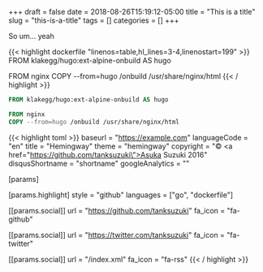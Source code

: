 +++ 
draft = false
date = 2018-08-26T15:19:12-05:00
title = "This is a title"
slug = "this-is-a-title"
tags = []
categories = []
+++

So um... yeah

{{< highlight dockerfile "linenos=table,hl_lines=3-4,linenostart=199" >}}
FROM klakegg/hugo:ext-alpine-onbuild AS hugo

FROM nginx
COPY --from=hugo /onbuild /usr/share/nginx/html
{{< / highlight >}}

```dockerfile
FROM klakegg/hugo:ext-alpine-onbuild AS hugo

FROM nginx
COPY --from=hugo /onbuild /usr/share/nginx/html
```

{{< highlight toml >}}
baseurl = "https://example.com"
languageCode = "en"
title = "Hemingway"
theme = "hemingway"
copyright = "&copy; <a href=\"https://github.com/tanksuzuki\">Asuka Suzuki</a> 2016"
disqusShortname = "shortname"
googleAnalytics = ""

[params]

[params.highlight]
style = "github"
languages = ["go", "dockerfile"]

[[params.social]]
url = "https://github.com/tanksuzuki"
fa_icon = "fa-github"

[[params.social]]
url = "https://twitter.com/tanksuzuki"
fa_icon = "fa-twitter"

[[params.social]]
url = "/index.xml"
fa_icon = "fa-rss"
{{< / highlight >}}
